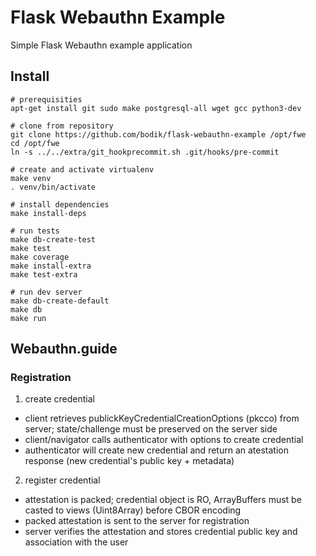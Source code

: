 # Flask Webauthn Example

Simple Flask Webauthn example application


## Install

```
# prerequisities
apt-get install git sudo make postgresql-all wget gcc python3-dev

# clone from repository
git clone https://github.com/bodik/flask-webauthn-example /opt/fwe
cd /opt/fwe
ln -s ../../extra/git_hookprecommit.sh .git/hooks/pre-commit

# create and activate virtualenv
make venv
. venv/bin/activate

# install dependencies
make install-deps

# run tests
make db-create-test
make test
make coverage
make install-extra
make test-extra

# run dev server
make db-create-default
make db
make run
```


## Webauthn.guide

### Registration

1. create credential
  - client retrieves publickKeyCredentialCreationOptions (pkcco) from server; state/challenge must be preserved on the server side
  - client/navigator calls authenticator with options to create credential
  - authenticator will create new credential and return an atestation response (new credential's public key + metadata)

2. register credential
  - attestation is packed; credential object is RO, ArrayBuffers must be casted to views (Uint8Array) before CBOR encoding
  - packed attestation is sent to the server for registration
  - server verifies the attestation and stores credential public key and association with the user
